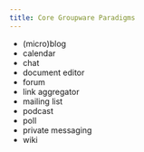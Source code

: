 ```yaml
---
title: Core Groupware Paradigms
---
```


- (micro)blog
- calendar
- chat
- document editor
- forum
- link aggregator
- mailing list
- podcast
- poll
- private messaging
- wiki
